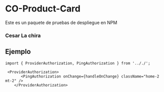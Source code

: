 # CO-Product-Card

Este es un paquete de pruebas de despliegue en NPM

### Cesar La chira

## Ejemplo

```
import { ProviderAuthorization, PingAuthorization } from '.././';
```

```
 <ProviderAuthorization>
       <PingAuthorization onChange={handleOnChange} className="home-2 mt-2" />
    </ProviderAuthorization>
```
